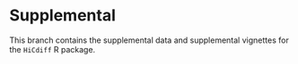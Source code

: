 # Supplemental

This branch contains the supplemental data and supplemental vignettes for the `HiCdiff` R package.

